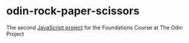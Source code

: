 # odin-rock-paper-scissors
The second [JavaScript project](https://dahans1.github.io/odin-etch-a-sketch/) for the Foundations Course at The Odin Project
